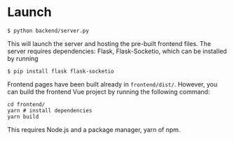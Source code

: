 # Launch

    $ python backend/server.py

This will launch the server and hosting the pre-built frontend files. The server requires dependencies: Flask, Flask-Socketio, which can be installed by running

    $ pip install flask flask-socketio

Frontend pages have been built already in `frontend/dist/`. However, you can build the frontend Vue project by running the following command:

    cd frontend/
    yarn # install dependencies
    yarn build

This requires Node.js and a package manager, yarn of npm.